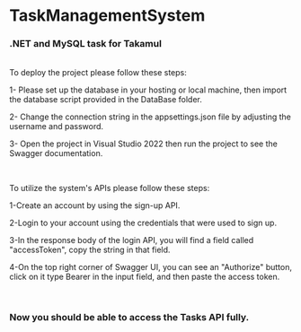 # TaskManagementSystem
 ### .NET and MySQL task for Takamul
<br>
To deploy the project please follow these steps:<br>

1- Please set up the database in your hosting or local machine, then import the database script provided in the DataBase folder.<br>

2- Change the connection string in the appsettings.json file by adjusting the username and password.<br>

3- Open the project in Visual Studio 2022 then run the project to see the Swagger documentation.<br>

<br>

To utilize the system's APIs please follow these steps:<br>

1-Create an account by using the sign-up API.<br>

2-Login to your account using the credentials that were used to sign up.<br>

3-In the response body of the login API, you will find a field called "accessToken", copy the string in that field.<br>

4-On the top right corner of Swagger UI, you can see an "Authorize" button, click on it type Bearer in the input field, and then paste the access token.<br>

<br>

### Now you should be able to access the Tasks API fully.<br>


